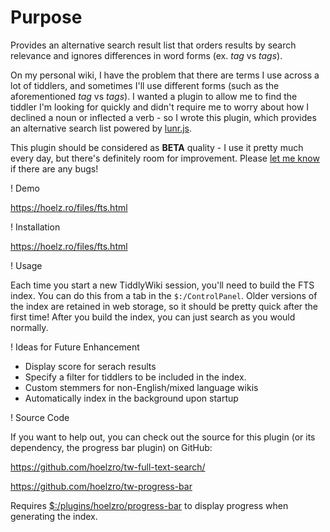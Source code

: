 # Purpose

Provides an alternative search result list that orders results by search relevance and ignores differences in word forms (ex. *tag* vs *tags*).

On my personal wiki, I have the problem that there are terms I use across a lot of tiddlers, and sometimes I'll use different forms (such as the aforementioned *tag* vs *tags*).  I wanted a plugin to allow me to find the tiddler I'm looking for quickly and didn't require me to worry about how I declined a noun or inflected a verb - so I wrote this plugin, which provides an alternative search list powered by [lunr.js](https://lunrjs.com/).

This plugin should be considered as **BETA** quality - I use it pretty much every day, but there's definitely room for improvement.  Please [let me know](https://github.com/hoelzro/tw-full-text-search/issues) if there are any bugs!

! Demo

https://hoelz.ro/files/fts.html

! Installation

https://hoelz.ro/files/fts.html

! Usage

Each time you start a new TiddlyWiki session, you'll need to build the FTS index.  You can do this from a tab in the `$:/ControlPanel`.  Older versions of the index are retained in web storage, so it should be pretty quick after the first time!  After you build the index, you can just search as you would normally.

! Ideas for Future Enhancement

  * Display score for serach results
  * Specify a filter for tiddlers to be included in the index.
  * Custom stemmers for non-English/mixed language wikis
  * Automatically index in the background upon startup

! Source Code

If you want to help out, you can check out the source for this plugin (or its dependency, the progress bar plugin) on GitHub:

https://github.com/hoelzro/tw-full-text-search/

https://github.com/hoelzro/tw-progress-bar

Requires [$:/plugins/hoelzro/progress-bar](https://github.com/hoelzro/tw-progress-bar) to display progress when generating the index.
